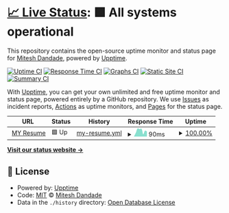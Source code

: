 # [📈 Live Status](https://Mitesh411.github.io/Monitor_MyResume): <!--live status--> **🟩 All systems operational**

This repository contains the open-source uptime monitor and status page for [Mitesh Dandade](https://mitesh411.github.io/MyResume/), powered by [Upptime](https://github.com/upptime/upptime).

[![Uptime CI](https://github.com/Mitesh411/Monitor_MyResume/workflows/Uptime%20CI/badge.svg)](https://github.com/Mitesh411/Monitor_MyResume/actions?query=workflow%3A%22Uptime+CI%22)
[![Response Time CI](https://github.com/Mitesh411/Monitor_MyResume/workflows/Response%20Time%20CI/badge.svg)](https://github.com/Mitesh411/Monitor_MyResume/actions?query=workflow%3A%22Response+Time+CI%22)
[![Graphs CI](https://github.com/Mitesh411/Monitor_MyResume/workflows/Graphs%20CI/badge.svg)](https://github.com/Mitesh411/Monitor_MyResume/actions?query=workflow%3A%22Graphs+CI%22)
[![Static Site CI](https://github.com/Mitesh411/Monitor_MyResume/workflows/Static%20Site%20CI/badge.svg)](https://github.com/Mitesh411/Monitor_MyResume/actions?query=workflow%3A%22Static+Site+CI%22)
[![Summary CI](https://github.com/Mitesh411/Monitor_MyResume/workflows/Summary%20CI/badge.svg)](https://github.com/Mitesh411/Monitor_MyResume/actions?query=workflow%3A%22Summary+CI%22)

With [Upptime](https://upptime.js.org), you can get your own unlimited and free uptime monitor and status page, powered entirely by a GitHub repository. We use [Issues](https://github.com/Mitesh411/Monitor_MyResume/issues) as incident reports, [Actions](https://github.com/Mitesh411/Monitor_MyResume/actions) as uptime monitors, and [Pages](https://Mitesh411.github.io/Monitor_MyResume) for the status page.

<!--start: status pages-->
<!-- This summary is generated by Upptime (https://github.com/upptime/upptime) -->
<!-- Do not edit this manually, your changes will be overwritten -->
<!-- prettier-ignore -->
| URL | Status | History | Response Time | Uptime |
| --- | ------ | ------- | ------------- | ------ |
| <img alt="" src="https://icons.duckduckgo.com/ip3/mitesh411.github.io.ico" height="13"> [MY Resume](https://mitesh411.github.io/MyResume/) | 🟩 Up | [my-resume.yml](https://github.com/Mitesh411/Monitor_MyResume/commits/HEAD/history/my-resume.yml) | <details><summary><img alt="Response time graph" src="./graphs/my-resume/response-time-week.png" height="20"> 90ms</summary><br><a href="https://Mitesh411.github.io/Monitor_MyResume/history/my-resume"><img alt="Response time 92" src="https://img.shields.io/endpoint?url=https%3A%2F%2Fraw.githubusercontent.com%2FMitesh411%2FMonitor_MyResume%2FHEAD%2Fapi%2Fmy-resume%2Fresponse-time.json"></a><br><a href="https://Mitesh411.github.io/Monitor_MyResume/history/my-resume"><img alt="24-hour response time 42" src="https://img.shields.io/endpoint?url=https%3A%2F%2Fraw.githubusercontent.com%2FMitesh411%2FMonitor_MyResume%2FHEAD%2Fapi%2Fmy-resume%2Fresponse-time-day.json"></a><br><a href="https://Mitesh411.github.io/Monitor_MyResume/history/my-resume"><img alt="7-day response time 90" src="https://img.shields.io/endpoint?url=https%3A%2F%2Fraw.githubusercontent.com%2FMitesh411%2FMonitor_MyResume%2FHEAD%2Fapi%2Fmy-resume%2Fresponse-time-week.json"></a><br><a href="https://Mitesh411.github.io/Monitor_MyResume/history/my-resume"><img alt="30-day response time 88" src="https://img.shields.io/endpoint?url=https%3A%2F%2Fraw.githubusercontent.com%2FMitesh411%2FMonitor_MyResume%2FHEAD%2Fapi%2Fmy-resume%2Fresponse-time-month.json"></a><br><a href="https://Mitesh411.github.io/Monitor_MyResume/history/my-resume"><img alt="1-year response time 92" src="https://img.shields.io/endpoint?url=https%3A%2F%2Fraw.githubusercontent.com%2FMitesh411%2FMonitor_MyResume%2FHEAD%2Fapi%2Fmy-resume%2Fresponse-time-year.json"></a></details> | <details><summary><a href="https://Mitesh411.github.io/Monitor_MyResume/history/my-resume">100.00%</a></summary><a href="https://Mitesh411.github.io/Monitor_MyResume/history/my-resume"><img alt="All-time uptime 100.00%" src="https://img.shields.io/endpoint?url=https%3A%2F%2Fraw.githubusercontent.com%2FMitesh411%2FMonitor_MyResume%2FHEAD%2Fapi%2Fmy-resume%2Fuptime.json"></a><br><a href="https://Mitesh411.github.io/Monitor_MyResume/history/my-resume"><img alt="24-hour uptime 100.00%" src="https://img.shields.io/endpoint?url=https%3A%2F%2Fraw.githubusercontent.com%2FMitesh411%2FMonitor_MyResume%2FHEAD%2Fapi%2Fmy-resume%2Fuptime-day.json"></a><br><a href="https://Mitesh411.github.io/Monitor_MyResume/history/my-resume"><img alt="7-day uptime 100.00%" src="https://img.shields.io/endpoint?url=https%3A%2F%2Fraw.githubusercontent.com%2FMitesh411%2FMonitor_MyResume%2FHEAD%2Fapi%2Fmy-resume%2Fuptime-week.json"></a><br><a href="https://Mitesh411.github.io/Monitor_MyResume/history/my-resume"><img alt="30-day uptime 100.00%" src="https://img.shields.io/endpoint?url=https%3A%2F%2Fraw.githubusercontent.com%2FMitesh411%2FMonitor_MyResume%2FHEAD%2Fapi%2Fmy-resume%2Fuptime-month.json"></a><br><a href="https://Mitesh411.github.io/Monitor_MyResume/history/my-resume"><img alt="1-year uptime 100.00%" src="https://img.shields.io/endpoint?url=https%3A%2F%2Fraw.githubusercontent.com%2FMitesh411%2FMonitor_MyResume%2FHEAD%2Fapi%2Fmy-resume%2Fuptime-year.json"></a></details>

<!--end: status pages-->

[**Visit our status website →**](https://Mitesh411.github.io/Monitor_MyResume)

## 📄 License

- Powered by: [Upptime](https://github.com/upptime/upptime)
- Code: [MIT](./LICENSE) © [Mitesh Dandade](https://mitesh411.github.io/MyResume/)
- Data in the `./history` directory: [Open Database License](https://opendatacommons.org/licenses/odbl/1-0/)
